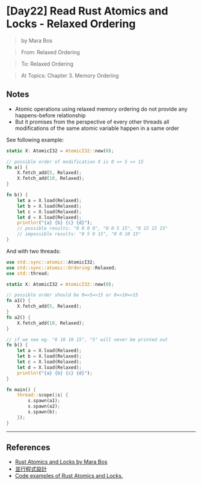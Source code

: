 # [Day22] Read Rust Atomics and Locks - Relaxed Ordering

> by Mara Bos

> From: Relaxed Ordering

> To: Relaxed Ordering

> At Topics: Chapter 3. Memory Ordering

## Notes

- Atomic operations using relaxed memory ordering do not provide any happens-before relationship
- But it promises from the perspective of every other threads all modifications of the same atomic variable happen in a same order

See following example:

```rust
static X: AtomicI32 = AtomicI32::new(0);

// possible order of modification X is 0 => 5 => 15
fn a() {
    X.fetch_add(5, Relaxed);
    X.fetch_add(10, Relaxed);
}

fn b() {
    let a = X.load(Relaxed);
    let b = X.load(Relaxed);
    let c = X.load(Relaxed);
    let d = X.load(Relaxed);
    println!("{a} {b} {c} {d}");
    // possible results: "0 0 0 0", "0 0 5 15", "0 15 15 15"
    // impossible results: "0 5 0 15", "0 0 10 15"
}
```

And with two threads:

```rust
use std::sync::atomic::AtomicI32;
use std::sync::atomic::Ordering::Relaxed;
use std::thread;

static X: AtomicI32 = AtomicI32::new(0);

// possible order should be 0=>5=>15 or 0=>10=>15
fn a1() {
    X.fetch_add(5, Relaxed);
}
fn a2() {
    X.fetch_add(10, Relaxed);
}

// if we see eg. "0 10 10 15", "5" will never be printed out
fn b() {
    let a = X.load(Relaxed);
    let b = X.load(Relaxed);
    let c = X.load(Relaxed);
    let d = X.load(Relaxed);
    println!("{a} {b} {c} {d}");
}

fn main() {
    thread::scope(|s| {
        s.spawn(a1);
        s.spawn(a2);
        s.spawn(b);
    });
}
```

---

## References

- [Rust Atomics and Locks by Mara Bos](https://marabos.nl/atomics/)
- [並行程式設計](https://hackmd.io/@sysprog/concurrency/https%3A%2F%2Fhackmd.io%2F%40sysprog%2FS1AMIFt0D)
- [Code examples of Rust Atomics and Locks.](https://github.com/m-ou-se/rust-atomics-and-locks)
